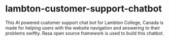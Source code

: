 # lambton-customer-support-chatbot
This AI powered customer support chat bot for Lambton College, Canada is made for helping users with the website navigation and answering to their problems swiftly. Rasa open source framework is used to build this chatbot.
